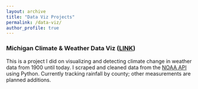 ```yaml
---
layout: archive
title: "Data Viz Projects"
permalink: /data-viz/
author_profile: true
---
```


### Michigan Climate & Weather Data Viz ([LINK](https://clstith.github.io/michigan-climate))

This is a project I did on visualizing and detecting climate change in weather data from 1900 until today. I scraped and cleaned data from the [NOAA API](https://www.ncdc.noaa.gov/cdo-web/webservices/v2) using Python. Currently tracking rainfall by county; other measurements are planned additions.